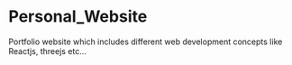 # Personal_Website
Portfolio website which includes different web development concepts like Reactjs, threejs etc...
